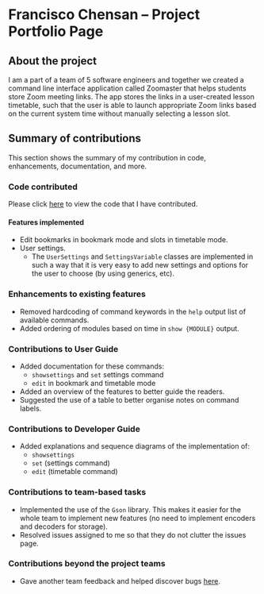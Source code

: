 # Francisco Chensan – Project Portfolio Page

## About the project
I am a part of a team of 5 software engineers and together we created a command line interface application called Zoomaster that helps students store Zoom meeting links.
The app stores the links in a user-created lesson timetable, such that the user is able to launch appropriate Zoom links based on the current
system time without manually selecting a lesson slot.

## Summary of contributions
This section shows the summary of my contribution in code, enhancements, documentation, and more.

### Code contributed
Please click [here](https://nus-cs2113-ay2021s1.github.io/tp-dashboard/#breakdown=true&search=fchensan&sort=groupTitle&sortWithin=title&since=2020-09-27&timeframe=commit&mergegroup=&groupSelect=groupByRepos&checkedFileTypes=docs~functional-code~test-code~other&tabOpen=true&tabType=authorship&tabAuthor=fchensan&tabRepo=AY2021S1-CS2113T-W11-1%2Ftp%5Bmaster%5D&authorshipIsMergeGroup=false&authorshipFileTypes=docs~functional-code~test-code)
to view the code that I have contributed.

#### Features implemented
* Edit bookmarks in bookmark mode and slots in timetable mode.
* User settings.
    * The `UserSettings` and `SettingsVariable` classes are implemented in such a way that
    it is very easy to add new settings and options for the user to choose (by using generics, etc).

### Enhancements to existing features
* Removed hardcoding of command keywords in the `help` output list of available commands.
* Added ordering of modules based on time in `show {MODULE}` output.

### Contributions to User Guide
* Added documentation for these commands:
    * `showsettings` and `set` settings command
    * `edit` in bookmark and timetable mode
* Added an overview of the features to better guide the readers.
* Suggested the use of a table to better organise notes on command labels.

### Contributions to Developer Guide
* Added explanations and sequence diagrams of the implementation of:
    * `showsettings`
    * `set` (settings command)
    * `edit` (timetable command)
    
### Contributions to team-based tasks
* Implemented the use of the `Gson` library. 
This makes it easier for the whole team to implement new features 
(no need to implement encoders and decoders for storage).
* Resolved issues assigned to me so that they do not clutter the issues page.

### Contributions beyond the project teams
* Gave another team feedback and helped discover bugs [here](https://github.com/fchensan/ped/issues).
